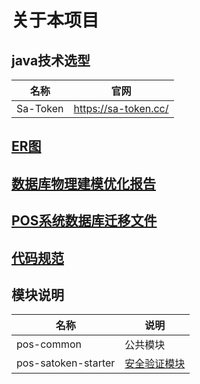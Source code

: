 # 关于本项目

## java技术选型

| 名称       | 官网                   |
|----------|----------------------|
| Sa-Token | https://sa-token.cc/ |

## [ER图](./pos-doc/POS系统E-R图设计.md)

## [数据库物理建模优化报告](./pos-doc/数据库物理建模优化报告.md)

## [POS系统数据库迁移文件](./pos-doc/V1__create_pos_system.sql)

## [代码规范](./pos-doc/代码规范.md)

## 模块说明

| 名称                  | 说明                                                   |
|---------------------|------------------------------------------------------|
| pos-common          | 公共模块                                                 |
| pos-satoken-starter | [安全验证模块](./pos-common/pos-satoken-starter/README.md) |